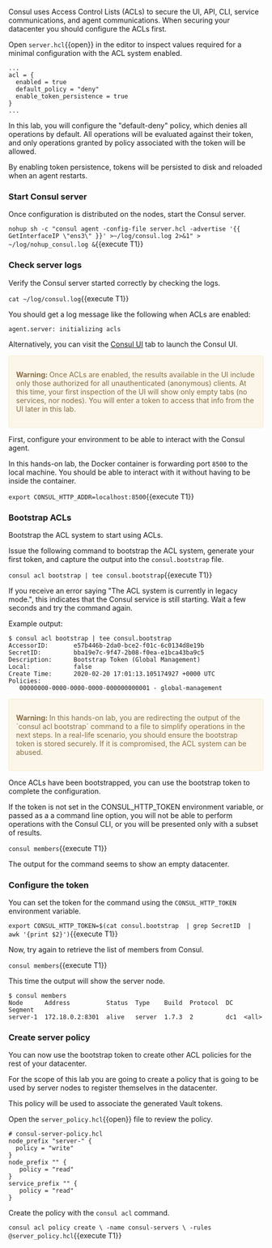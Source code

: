 Consul uses Access Control Lists (ACLs) to secure the UI, API, CLI,
service communications, and agent communications.
When securing your datacenter you should configure the ACLs first.

Open `server.hcl`{{open}} in the editor to inspect values required
for a minimal configuration with the ACL system enabled.

```
...
acl = {
  enabled = true
  default_policy = "deny"
  enable_token_persistence = true
}
...
```

In this lab, you will configure the "default-deny" policy, which
denies all operations by default. All operations will be evaluated
against their token, and only operations granted by policy associated
with the token will be allowed.

By enabling token persistence, tokens will be persisted to disk and
reloaded when an agent restarts.

### Start Consul server

Once configuration is distributed on the nodes, start the Consul server.

`nohup sh -c "consul agent -config-file server.hcl -advertise '{{ GetInterfaceIP \"ens3\" }}' >~/log/consul.log 2>&1" > ~/log/nohup_consul.log &`{{execute T1}}

### Check server logs

Verify the Consul server started correctly by checking the logs.

`cat ~/log/consul.log`{{execute T1}}

You should get a log message like the following when ACLs are enabled:

`agent.server: initializing acls`

Alternatively, you can visit the [Consul UI](https://[[HOST_SUBDOMAIN]]-8500-[[KATACODA_HOST]].environments.katacoda.com/ui) tab to launch the Consul UI.

<div style="background-color:#fcf6ea; color:#866d42; border:1px solid #f8ebcf; padding:1em; border-radius:3px;">
  <p><strong>Warning: </strong>
  Once ACLs are enabled, the results available in the UI include only those authorized for all unauthenticated (anonymous) clients. At this time, your first inspection of the UI will show only empty tabs (no services, nor nodes). You will enter a token to access that info from the UI later in this lab.
</p></div>

First, configure your environment to be able to interact with the Consul agent.

In this hands-on lab, the Docker container is forwarding port `8500` to the local
machine. You should be able to interact with it without having to be inside the container.

`export CONSUL_HTTP_ADDR=localhost:8500`{{execute T1}}

### Bootstrap ACLs

Bootstrap the ACL system to start using ACLs.

Issue the following command to bootstrap the ACL system, generate your first token,
and capture the output into the `consul.bootstrap` file.

`consul acl bootstrap | tee consul.bootstrap`{{execute T1}}

If you receive an error saying "The ACL system is currently in legacy mode.", this
indicates that the Consul service is still starting. Wait a few seconds and try the
command again.

Example output:

```
$ consul acl bootstrap | tee consul.bootstrap
AccessorID:       e57b446b-2da0-bce2-f01c-6c0134d8e19b
SecretID:         bba19e7c-9f47-2b08-f0ea-e1bca43ba9c5
Description:      Bootstrap Token (Global Management)
Local:            false
Create Time:      2020-02-20 17:01:13.105174927 +0000 UTC
Policies:
   00000000-0000-0000-0000-000000000001 - global-management
```

<div style="background-color:#fcf6ea; color:#866d42; border:1px solid #f8ebcf; padding:1em; border-radius:3px;">
  <p><strong>Warning: </strong>
  In this hands-on lab, you are redirecting the output of the `consul acl bootstrap` command to a file to simplify operations in the next steps. In a real-life scenario, you should ensure the bootstrap token is stored securely. If it is compromised, the ACL system can be abused.
</p></div>

Once ACLs have been bootstrapped, you can use the bootstrap token
to complete the configuration.

If the token is not set in the CONSUL_HTTP_TOKEN environment variable,
or passed as a a command line option, you will not be able to perform
operations with the Consul CLI, or you will be presented only with a subset
of results.

`consul members`{{execute T1}}

The output for the command seems to show an empty datacenter.

### Configure the token

You can set the token for the command using the `CONSUL_HTTP_TOKEN`
environment variable.

`export CONSUL_HTTP_TOKEN=$(cat consul.bootstrap  | grep SecretID  | awk '{print $2}')`{{execute T1}}

Now, try again to retrieve the list of members from Consul.

`consul members`{{execute T1}}

This time the output will show the server node.

```plaintext
$ consul members
Node      Address          Status  Type    Build  Protocol  DC   Segment
server-1  172.18.0.2:8301  alive   server  1.7.3  2         dc1  <all>
```

### Create server policy

You can now use the bootstrap token to create other ACL policies
for the rest of your datacenter.

For the scope of this lab you are going to create a policy that is going to be used by server nodes to register themselves in the datacenter.

This policy will be used to associate the generated Vault tokens.

Open the `server_policy.hcl`{{open}} file to review the policy.

```hcl
# consul-server-policy.hcl
node_prefix "server-" {
  policy = "write"
}
node_prefix "" {
   policy = "read"
}
service_prefix "" {
   policy = "read"
}
```

Create the policy with the `consul acl` command.

`consul acl policy create \
  -name consul-servers \
  -rules @server_policy.hcl`{{execute T1}}